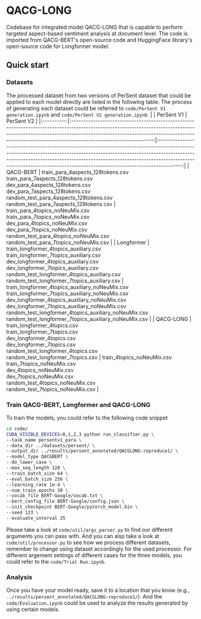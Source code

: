# QACG-LONG
Codebase for integrated model QACG-LONG that is capable to perform targeted aspect-based sentiment analysis at document level. The code is imported from QACG-BERT's open-source code and HuggingFace library's open-source code for Longformer model.

## Quick start
### Datasets
The processed dataset from two versions of PerSent dataset that could be applied to each model directly are listed in the following table. The process of generating each dataset could be referred to ``code/PerSent V1 generation.ipynb`` and ``code/PerSent V2 generation.ipynb``.
|            |                                                                                                                                  PerSent V1                                                                                                                                  |                                                                                                                                                             PerSent V2                                                                                                                                                             |
|:----------:|:----------------------------------------------------------------------------------------------------------------------------------------------------------------------------------------------------------------------------------------------------------------------------:|:----------------------------------------------------------------------------------------------------------------------------------------------------------------------------------------------------------------------------------------------------------------------------------------------------------------------------------:|
|  QACG-BERT |                train_para_4aspects_128tokens.csv<br />train_para_7aspects_128tokens.csv<br /> dev_para_4aspects_128tokens.csv<br />dev_para_7aspects_128tokens.csv<br /> random_test_para_4aspects_128tokens.csv<br />random_test_para_7aspects_128tokens.csv                |                                                 train_para_4topics_noNeuMix.csv<br />train_para_7topics_noNeuMix.csv<br /> dev_para_4topics_noNeuMix.csv<br />dev_para_7topics_noNeuMix.csv<br /> random_test_para_4topics_noNeuMix.csv<br />random_test_para_7topics_noNeuMix.csv                                                 |
| Longformer | train_longformer_4topics_auxiliary.csv<br />train_longformer_7topics_auxiliary.csv<br /> dev_longformer_4topics_auxiliary.csv<br />dev_longformer_7topics_auxiliary.csv<br /> random_test_longformer_4topics_auxiliary.csv<br />random_test_longformer_7topics_auxiliary.csv | train_longformer_4topics_auxiliary_noNeuMix.csv<br />train_longformer_7topics_auxiliary_noNeuMix.csv<br /> dev_longformer_4topics_auxiliary_noNeuMix.csv<br />dev_longformer_7topics_auxiliary_noNeuMix.csv<br /> random_test_longformer_4topics_auxiliary_noNeuMix.csv<br />random_test_longformer_7topics_auxiliary_noNeuMix.csv |
|  QACG-LONG |                               train_longformer_4topics.csv<br />train_longformer_7topics.csv<br /> dev_longformer_4topics.csv<br />dev_longformer_7topics.csv<br /> random_test_longformer_4topics.csv<br />random_test_longformer_7topics.csv                               |                                                                train_4topics_noNeuMix.csv<br />train_7topics_noNeuMix.csv<br /> dev_4topics_noNeuMix.csv<br />dev_7topics_noNeuMix.csv<br /> random_test_4topics_noNeuMix.csv<br />random_test_7topics_noNeuMix.csv                                                                |

### Train QACG-BERT, Longformer and QACG-LONG
To train the models, you could refer to the following code snippet
```bash
cd code/
CUDA_VISIBLE_DEVICES=0,1,2,3 python run_classifier.py \
--task_name persentv1_para \
--data_dir ../datasets/persent/ \
--output_dir ../results/persent_annotated/QACGLONG-reproduce1/ \
--model_type QACGBERT \
--do_lower_case \
--max_seq_length 128 \
--train_batch_size 64 \
--eval_batch_size 256 \
--learning_rate 1e-4 \
--num_train_epochs 30 \
--vocab_file BERT-Google/vocab.txt \
--bert_config_file BERT-Google/config.json \
--init_checkpoint BERT-Google/pytorch_model.bin \
--seed 123 \
--evaluate_interval 25
```
Please take a look at ``code/util/args_parser.py`` to find our different arguments you can pass with. And you can alsp take a look at ``code/util/processor.py`` to see how we process different datasets, remember to change using dataset accordingly for the used processor.
For different argement settings of different cases for the three models, you could refer to the ``code/Trial Run.ipynb``.

### Analysis
Once you have your model ready, save it to a location that you know (e.g., ``../results/persent_annotated/QACGLONG-reproduce1/``). And the ``code/Evaluation.ipynb`` could be used to analyze the results generated by using certain models.
